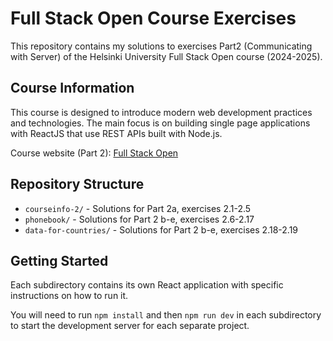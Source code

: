 # Full Stack Open Course Exercises

This repository contains my solutions to exercises Part2 (Communicating with Server) of the Helsinki University Full Stack Open course (2024-2025).

## Course Information

This course is designed to introduce modern web development practices and technologies. The main focus is on building single page applications with ReactJS that use REST APIs built with Node.js.

Course website (Part 2): [Full Stack Open](https://fullstackopen.com/en/part2)

## Repository Structure

- `courseinfo-2/` - Solutions for Part 2a, exercises 2.1-2.5
- `phonebook/` - Solutions for Part 2 b-e, exercises 2.6-2.17
- `data-for-countries/` - Solutions for Part 2 b-e, exercises 2.18-2.19

## Getting Started

Each subdirectory contains its own React application with specific instructions on how to run it.

You will need to run `npm install` and then `npm run dev` in each subdirectory to start the development server for each separate project.
